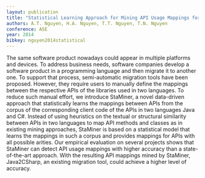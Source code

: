 ```yaml
---
layout: publication
title: "Statistical Learning Approach for Mining API Usage Mappings for Code Migration"
authors: A.T. Nguyen, H.A. Nguyen, T.T. Nguyen, T.N. Nguyen
conference: ASE
year: 2014
bibkey: nguyen2014statistical
---
```

The same software product nowadays could appear in multiple platforms and devices. To address business needs, software companies
develop a software product in a programming language and then
migrate it to another one. To support that process, semi-automatic
migration tools have been proposed. However, they require users
to manually define the mappings between the respective APIs of
the libraries used in two languages. To reduce such manual effort,
we introduce StaMiner, a novel data-driven approach that statistically learns the mappings between APIs from the corpus of the
corresponding client code of the APIs in two languages Java and
C#. Instead of using heuristics on the textual or structural similarity
between APIs in two languages to map API methods and classes
as in existing mining approaches, StaMiner is based on a statistical
model that learns the mappings in such a corpus and provides mappings for APIs with all possible arities. Our empirical evaluation
on several projects shows that StaMiner can detect API usage mappings with higher accuracy than a state-of-the-art approach. With
the resulting API mappings mined by StaMiner, Java2CSharp, an
existing migration tool, could achieve a higher level of accuracy.
